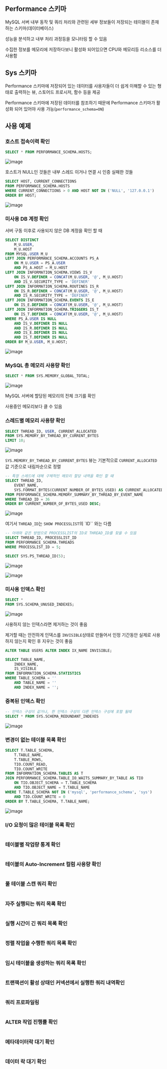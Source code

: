 ## Performance 스키마

MySQL 서버 내부 동작 및 쿼리 처리와 관련된 세부 정보들이 저장되는 테이블이 존재하는 스키마(데이터베이스)

성능을 분석하고 내부 처리 과정등을 모니터링 할 수 있음

수집한 정보를 메모리에 저장하다보니 활성화 되어있으면 CPU와 메모리등 리소스를 더 사용함

## Sys 스키마

Performance 스키마에 저장되어 있는 데이터를 사용자들이 더 쉽게 이해할 수 있는 형태로 출력하는 뷰, 스토어드 프로시저, 함수 등을 제공

Performance 스키마에 저장된 데이터를 참조하기 때문에 Performance 스키마가 활성화 되어 있어야 사용 가능(``performance_schema=ON``)

## 사용 예제

### 호스트 접속이력 확인

```SQL
SELECT * FROM PERFORMANCE_SCHEMA.HOSTS;
```
![image](https://github.com/RealMySQL-Study/REAL_MYSQL_STUDY/assets/92290312/32b099fb-bace-46c3-b28d-fa4ae19ee4d1)

호스트가 NULL인 것들은 내부 스레드 이거나 연결 시 인증 실패한 것들

```SQL
SELECT HOST, CURRENT_CONNECTIONS
FROM PERFORMANCE_SCHEMA.HOSTS
WHERE CURRENT_CONNECTIONS > 0 AND HOST NOT IN ('NULL', '127.0.0.1')
ORDER BY HOST;
```
![image](https://github.com/RealMySQL-Study/REAL_MYSQL_STUDY/assets/92290312/eb2b9d01-0167-412d-b0fa-0b348053451e)


### 미사용 DB 계정 확인

서버 구동 이후로 사용되지 않은 DB 계정을 확인 할 때
```SQL
SELECT DISTINCT 
	M_U.USER, 
    M_U.HOST
FROM MYSQL.USER M_U
LEFT JOIN PERFORMANCE_SCHEMA.ACCOUNTS PS_A
	ON M_U.USER = PS_A.USER 
    AND PS_A.HOST = M_U.HOST
LEFT JOIN INFORMATION_SCHEMA.VIEWS IS_V
	ON IS_V.DEFINER = CONCAT(M_U.USER, '@', M_U.HOST)
    AND IS_V.SECURITY_TYPE = 'DEFINER'
LEFT JOIN INFORMATION_SCHEMA.ROUTINES IS_R 
	ON IS_R.DEFINER = CONCAT(M_U.USER, '@', M_U.HOST)
    AND IS_R.SECURITY_TYPE = 'DEFINER'
LEFT JOIN INFORMATION_SCHEMA.EVENTS IS_E 
	ON IS_E.DEFINER = CONCAT(M_U.USER, '@', M_U.HOST)
LEFT JOIN INFORMATION_SCHEMA.TRIGGERS IS_T
	ON IS_T.DEFINER = CONCAT(M_U.USER, '@', M_U.HOST)
WHERE PS_A.USER IS NULL
	AND IS_V.DEFINER IS NULL
    AND IS_R.DEFINER IS NULL
    AND IS_E.DEFINER IS NULL
    AND IS_T.DEFINER IS NULL
ORDER BY M_U.USER, M_U.HOST;
```
![image](https://github.com/RealMySQL-Study/REAL_MYSQL_STUDY/assets/92290312/8e283c35-5efd-43ca-b63d-5d26be5d517c)


### MySQL 총 메모리 사용량 확인

```SQL
SELECT * FROM SYS.MEMORY_GLOBAL_TOTAL;
```
![image](https://github.com/RealMySQL-Study/REAL_MYSQL_STUDY/assets/92290312/146c41a0-dbb5-4306-a7d3-1a1f0354ba56)

MySQL 서버에 할당된 메모리의 전체 크기를 확인

사용중인 메모리보다 클 수 있음


### 스레드별 메모리 사용량 확인
```SQL
SELECT THREAD_ID, USER, CURRENT_ALLOCATED
FROM SYS.MEMORY_BY_THREAD_BY_CURRENT_BYTES
LIMIT 10;
```
![image](https://github.com/RealMySQL-Study/REAL_MYSQL_STUDY/assets/92290312/d9a42e6e-105d-4e22-a750-6d87198579e1)

``SYS.MEMORY_BY_THREAD_BY_CURRENT_BYTES`` 뷰는 기본적으로 ``CURRENT_ALLOCATED`` 값 기준으로 내림차순으로 정렬

```SQL
-- 특정 스레드에 대해 구체적인 메모리 할당 내역을 확인 할 때
SELECT THREAD_ID,
	EVENT_NAME,
    SYS.FORMAT_BYTES(CURRENT_NUMBER_OF_BYTES_USED) AS CURRENT_ALLOCATED
FROM PERFORMANCE_SCHEMA.MEMORY_SUMMARY_BY_THREAD_BY_EVENT_NAME
WHERE THREAD_ID = 36
ORDER BY CURRENT_NUMBER_OF_BYTES_USED DESC;
```
![image](https://github.com/RealMySQL-Study/REAL_MYSQL_STUDY/assets/92290312/244c730e-e3c8-45f5-9084-64435163cb74)

여기서 ``THREAD_ID``는 ``SHOW PROCESSLIST``의 `ID`` 와는 다름

```SQL
-- 아래와 같은 방법으로 PROCESSLIST의 ID로 THREAD_ID를 찾을 수 있음
SELECT THREAD_ID, PROCESSLIST_ID
FROM PERFORMANCE_SCHEMA.THREADS
WHERE PROCESSLIST_ID = 5;

SELECT SYS.PS_THREAD_ID(5);
```
![image](https://github.com/RealMySQL-Study/REAL_MYSQL_STUDY/assets/92290312/64cc51ba-0ff0-4d44-ac89-d53d40939745)

![image](https://github.com/RealMySQL-Study/REAL_MYSQL_STUDY/assets/92290312/b79f9083-d78c-4077-a601-f4e7b0784b86)


### 미사용 인덱스 확인
```SQL
SELECT *
FROM SYS.SCHEMA_UNUSED_INDEXES;
```
![image](https://github.com/RealMySQL-Study/REAL_MYSQL_STUDY/assets/92290312/73b5610e-e142-423b-b236-ee97dfeb60f0)

사용하지 않는 인덱스라면 제거하는 것이 좋음

제거할 때는 안전하게 인덱스를 ``INVISIBLE``상태로 만들어서 인정 기간동안 실제로 사용하지 않는지 확인 후 지우는 것이 좋음

```SQL
ALTER TABLE USERS ALTER INDEX IX_NAME INVISIBLE;

SELECT TABLE_NAME, 
	INDEX_NAME,
    IS_VISIBLE
FROM INFORMATION_SCHEMA.STATISTICS
WHERE TABLE_SCHEMA = ''
	AND TABLE_NAME = ''
    AND INDEX_NAME = '';
```

### 중복된 인덱스 확인
```SQL
-- 인덱스 구성이 같거나, 한 인덱스 구성이 다른 인덱스 구성에 포함 될때
SELECT * FROM SYS.SCHEMA_REDUNDANT_INDEXES
```
![image](https://github.com/RealMySQL-Study/REAL_MYSQL_STUDY/assets/92290312/8069141c-b01a-46ec-8319-4bcff2d8151c)


### 변경이 없는 테이블 목록 확인
```SQL
SELECT T.TABLE_SCHEMA,
	T.TABLE_NAME,
    T.TABLE_ROWS,
    TIO.COUNT_READ,
    TIO.COUNT_WRITE
FROM INFORMATION_SCHEMA.TABLES AS T
JOIN PERFORMANCE_SCHEMA.TABLE_IO_WAITS_SUMMARY_BY_TABLE AS TIO
	ON TIO.OBJECT_SCHEMA = T.TABLE_SCHEMA
    AND TIO.OBJECT_NAME = T.TABLE_NAME
WHERE T.TABLE_SCHEMA NOT IN ('mysql', 'performance_schema', 'sys')
	AND TIO.COUNT_WRITE = 0
ORDER BY T.TABLE_SCHEMA, T.TABLE_NAME;
```
![image](https://github.com/RealMySQL-Study/REAL_MYSQL_STUDY/assets/92290312/39dc258d-fac4-4881-b9bf-21f277ffadfa)


### I/O 요청이 많은 테이블 목록 확인
```SQL
```

### 테이블별 작업량 통계 확인
```SQL
```

### 테이블의 Auto-Increment 컬럼 사용량 확인
```SQL
```

### 풀 테이블 스캔 쿼리 확인
```SQL
```

### 자주 실행되는 쿼리 목록 확인
```SQL
```

### 실행 시간이 긴 쿼리 목록 확인
```SQL
```

### 정렬 작업을 수행한 쿼리 목록 확인
```SQL
```

### 임시 테이블을 생성하는 쿼리 목록 확인
```SQL
```

### 트랜잭션이 활성 상태인 커넥션에서 실행한 쿼리 내역확인
```SQL
```

### 쿼리 프로파일링
```SQL
```

### ALTER 작업 진행률 확인
```SQL
```

### 메타데이터락 대기 확인
```SQL
```

### 데이터 락 대기 확인
```SQL
```

